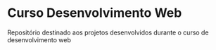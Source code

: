 # Curso Desenvolvimento Web
 Repositório destinado aos projetos desenvolvidos durante o curso de desenvolvimento web
